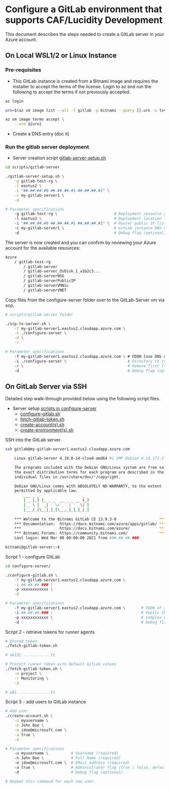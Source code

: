 # Configure a GitLab environment that supports CAF/Lucidity Development

This document describes the steps needed to create a GitLab server in your Azure account.

## On Local WSL1/2 or Linux Instance

### Pre-requisites

- This GitLab instance is created from a Bitnami image and requires the installer to accept the terms of the license. Login to az and run the following to accept the terms if not previously accepted.

```bash
az login

urn=$(az vm image list --all -f gitlab -p bitnami --query [].urn -o tsv)

az vm image terms accept \
    --urn ${urn}
```

- Create a DNS entry (doc it)

### Run the gitlab server deployment

- Server creation script [gitlab-server-setup.sh](./gitlab-server-setup.sh)

```bash
cd scripts/gitlab-server

./gitlab-server-setup.sh \
    -g gitlab-test-rg \
    -l eastus2 \
    -i "##.##.##.#0 ##.##.##.#1 ##.##.##.#2" \
    -c my-gitlab-server1 \
    -d

# Parameter specifications
    -g gitlab-test-rg \                         # Deployment resource group name (required)
    -l eastus2 \                                # Deployment location (required) (required)
    -i "##.##.##.#0 ##.##.##.#1 ##.##.##.#2" \  # Router public IP list for inbound access to instance (required)
    -c my-gitlab-server1 \                      # GitLab instance DNS name label (required)
    -d                                          # Debug flag (optional)

```

The server is now created and you can confirm by reviewing your Azure account for the available resources:

```bash
Azure
    / gitlab-test-rg
        / gitlab-server
        / gitlab-server_OsDisk_1_a1b2c3...
        / gitlab-serverNSG
        / gitlab-serverPublicIP
        / gitlab-serverVMNic
        / gitlab-serverVNET
```

Copy files from the configure-server folder over to the GitLab-Server vm via scp.

```bash
# scripts/gitlab-server folder

./scp-to-server.sh \
    -f my-gitlab-server1.eastus2.cloudapp.azure.com \
    -s ./configure-server \
    -d \
    -r

# Parameter specifications
    -f my-gitlab-server1.eastus2.cloudapp.azure.com \ # FDQN (use DNS name label and location specified above, required)
    -s ./configure-server \                           # Directory to copy (required)
    -r \                                              # Remove first flag (optional) 
    -d                                                # Debug flag (optional)
```

## On GitLab Server via SSH

Detailed step walk-through provided below using the following script files.

- Server setup [scripts in configure-server](./configure-server)
  - [configure-gitlab.sh](./configure-server/configure-gitlab.sh)
  - [fetch-gitlab-token.sh](./configure-server/fetch-gitlab-token.sh)
  - [create-account(s).sh](./configure-server/create-account.sh)
  - [create-environment(s).sh](./configure-server/create-environment.sh)

SSH into the GitLab server.

```bash
ssh gitlab@my-gitlab-server1.eastus2.cloudapp.azure.com

    Linux gitlab-server 4.19.0-14-cloud-amd64 #1 SMP Debian 4.19.171-2 (2021-01-30) x86_64

    The programs included with the Debian GNU/Linux system are free software;
    the exact distribution terms for each program are described in the
    individual files in /usr/share/doc/*/copyright.

    Debian GNU/Linux comes with ABSOLUTELY NO WARRANTY, to the extent
    permitted by applicable law.
        ___ _ _                   _
        | _ |_) |_ _ _  __ _ _ __ (_)
        | _ \ |  _| ' \/ _` | '  \| |
        |___/_|\__|_|_|\__,_|_|_|_|_|
    
    *** Welcome to the Bitnami GitLab CE 13.9.3-0                   ***
    *** Documentation:  https://docs.bitnami.com/azure/apps/gitlab/ ***
    ***                 https://docs.bitnami.com/azure/             ***
    *** Bitnami Forums: https://community.bitnami.com/              ***
    Last login: Wed Mar 00 00:00:00 2021 from ###.##.##.###

bitnami@gitlab-server:~$ 
```

Script 1 - configure GitLab

```bash
cd configure-server/

./configure-gitlab.sh \
    -f my-gitlab-server1.eastus2.cloudapp.azure.com \
    -i ##.##.##.### \
    -p xxxxxxxxxxxx \
    -d

# Parameter specifications
    -f my-gitlab-server1.eastus2.cloudapp.azure.com \       # FQDN of gitlab-server (required)
    -i ##.##.##.### \                                       # Public IP of gitlab-server (from Azure, required)
    -p xxxxxxxxxxxx \                                       # Complex password for root admin (required)
    -d                                                      # Debug flag (optional)
```

Script 2 - retrieve tokens for runner agents

```bash
# Shared token
./fetch-gitlab-token.sh

# ab12C-............Yz

# Project runner token with default GitLab values
./fetch-gitlab-token.sh \
    -m project \
    -r Monitoring \
    -d

# aB1...............Yz
```

Script 3 - add users to GitLab instance

```bash
# Add user
./create-account.sh \
    -u myusername \
    -n John Doe \
    -e jdoe@microsoft.com \
    -a true \
    -d

# Parameter specifications
    -u myusername \          # Username (required)
    -n John Doe \            # Full Name (required)
    -e jdoe@microsoft.com \  # EMail address (required)
    -a true \                # Administrator flag (true | false, default false)
    -d                       # Debug flag (optional)

# Repeat this command for each new user.
```
